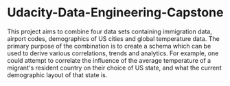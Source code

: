 # Udacity-Data-Engineering-Capstone
This project aims to combine four data sets containing immigration data, airport codes, demographics of US cities and global temperature data. The primary purpose of the combination is to create a schema which can be used to derive various correlations, trends and analytics. For example, one could attempt to correlate the influence of the average temperature of a migrant's resident country on their choice of US state, and what the current demographic layout of that state is.
